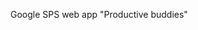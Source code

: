 Google SPS web app "Productive buddies"
<!--This directory is where you'll write all of your code!

By default it contains a barebones portfolio web app. 

## Run server locally in cloudshell

To run the server locally, you'll need to start a datastore emulator first.  Install the emulator by following https://cloud.google.com/datastore/docs/tools/datastore-emulator#installing_the_emulator.

Steps for running the server:

1. In a cloudshell tab, start the emulator by running:

    ```
    gcloud beta emulators datastore start --project avritt-sps-summer22 --data-dir ./.datastore
    ```

2. In another cloudshell tab, get the proper environment variables for the java server to connect to the datastore emulator:

    ```
    $(gcloud beta emulators datastore env-init --data-dir ./.datastore)
    ```

Then in the same choudshell tab, start the java server:

    ```
    mvn package exec:java
    ```

3. Click the 'Web Preview' > 'Preview on port 8080' button.

## Deploy code to app engine

To deploy to appengine, run:

```
mvn package appengine:deploy
```
-->